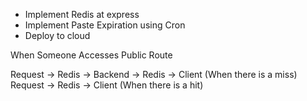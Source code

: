 -   Implement Redis at express
-   Implement Paste Expiration using Cron
-   Deploy to cloud

When Someone Accesses Public Route

Request -> Redis -> Backend -> Redis -> Client (When there is a miss)
Request -> Redis -> Client (When there is a hit)
